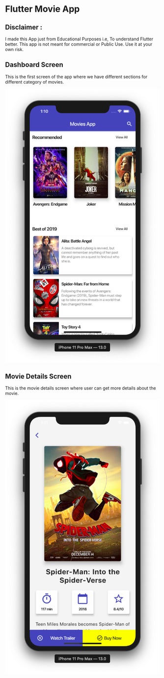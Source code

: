 # Flutter Movie App

## Disclaimer :
I made this App just from Educational Purposes i.e, To understand Flutter better.
This app is not meant for commercial or Public Use. Use it at your own risk.


## Dashboard Screen

This is the first screen of the app where we have different sections for different category of movies.

![Dashboard Screen](https://raw.githubusercontent.com/gauravmehta13/MovieFlix/master/dashboard-screen.png)

## Movie Details Screen

This is the movie details screen where user can get more details about the movie.

![Movie Details Screen](https://raw.githubusercontent.com/gauravmehta13/MovieFlix/master/movie-details-screen.png)

